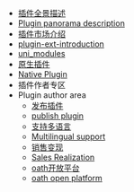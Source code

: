 * [插件全景描述](/plugin/README.md)
* [Plugin panorama description](/plugin/README.md)
* [插件市场介绍](/plugin/plugin-ext-introduction.md)
* [plugin-ext-introduction](/plugin/plugin-ext-introduction.md)
* [uni_modules](/plugin/uni_modules.md)
* [原生插件](/plugin/native-plugin.md)
* [Native Plugin](/plugin/native-plugin.md)
* 插件作者专区
* Plugin author area
  * [发布插件](/plugin/publish.md)
  * [publish plugin](/plugin/publish.md)
  * [支持多语言](/plugin/language.md)
  * [Multilingual support](/plugin/language.md)
  * [销售变现](/plugin/sell.md)
  * [Sales Realization](/plugin/sell.md)
  * [oath开放平台](/plugin/oath.md)
  * [oath open platform](/plugin/oath.md)